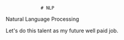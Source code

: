                  # NLP
Natural Language Processing
  
Let's do this talent as my future well paid job.
 
